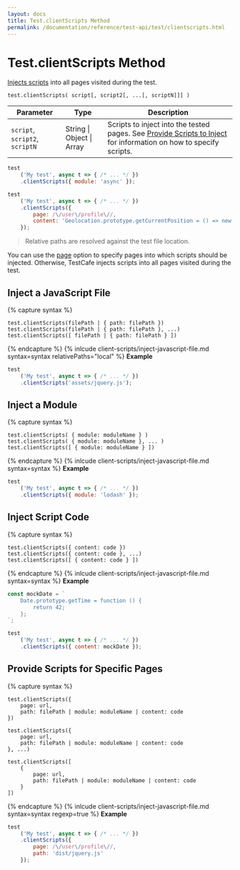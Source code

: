 ```yaml
---
layout: docs
title: Test.clientScripts Method
permalink: /documentation/reference/test-api/test/clientscripts.html
---
```

# Test.clientScripts Method

[Injects scripts](../../../guides/advanced-guides/inject-client-scripts.md) into all pages visited during the test.

```text
test.clientScripts( script[, script2[, ...[, scriptN]]] )
```

Parameter | Type     | Description
--------- | -------- | ---------------------------------------------------------------------------
`script`, `script2`, `scriptN` | String &#124; Object &#124; Array | Scripts to inject into the tested pages. See [Provide Scripts to Inject](../../../guides/advanced-guides/inject-client-scripts.md#provide-scripts-to-inject) for information on how to specify scripts.

```js
test
    ('My test', async t => { /* ... */ })
    .clientScripts({ module: 'async' });
```

```js
test
    ('My test', async t => { /* ... */ })
    .clientScripts({
        page: /\/user\/profile\//,
        content: 'Geolocation.prototype.getCurrentPosition = () => new Positon(0, 0);'
    });
```

> Relative paths are resolved against the test file location.

You can use the [page](../../../guides/advanced-guides/inject-client-scripts.md#provide-scripts-for-specific-pages) option to specify pages into which scripts should be injected. Otherwise, TestCafe injects scripts into all pages visited during the test.

## Inject a JavaScript File

{% capture syntax %}
```text
test.clientScripts(filePath | { path: filePath })
test.clientScripts(filePath | { path: filePath }, ...)
test.clientScripts([ filePath | { path: filePath } ])
```
{% endcapture %}
{% inlcude client-scripts/inject-javascript-file.md syntax=syntax relativePaths="local" %}
**Example**

```js
test
    ('My test', async t => { /* ... */ })
    .clientScripts('assets/jquery.js');
```

## Inject a Module

{% capture syntax %}
```text
test.clientScripts( { module: moduleName } )
test.clientScripts( { module: moduleName }, ... )
test.clientScripts([ { module: moduleName } ])
```
{% endcapture %}
{% inlcude client-scripts/inject-javascript-file.md syntax=syntax %}
**Example**

```js
test
    ('My test', async t => { /* ... */ })
    .clientScripts({ module: 'lodash' });
```

## Inject Script Code

{% capture syntax %}
```text
test.clientScripts({ content: code })
test.clientScripts({ content: code }, ...)
test.clientScripts([ { content: code } ])
```
{% endcapture %}
{% inlcude client-scripts/inject-javascript-file.md syntax=syntax %}
**Example**

```js
const mockDate = `
    Date.prototype.getTime = function () {
        return 42;
    };
`;

test
    ('My test', async t => { /* ... */ })
    .clientScripts({ content: mockDate });
```

## Provide Scripts for Specific Pages

{% capture syntax %}
```text
test.clientScripts({
    page: url,
    path: filePath | module: moduleName | content: code
})

test.clientScripts({
    page: url,
    path: filePath | module: moduleName | content: code
}, ...)

test.clientScripts([
    {
        page: url,
        path: filePath | module: moduleName | content: code
    }
])
```
{% endcapture %}
{% inlcude client-scripts/inject-javascript-file.md syntax=syntax regexp=true %}
**Example**

```js
test
    ('My test', async t => { /* ... */ })
    .clientScripts({
        page: /\/user\/profile\//,
        path: 'dist/jquery.js'
    });
```
